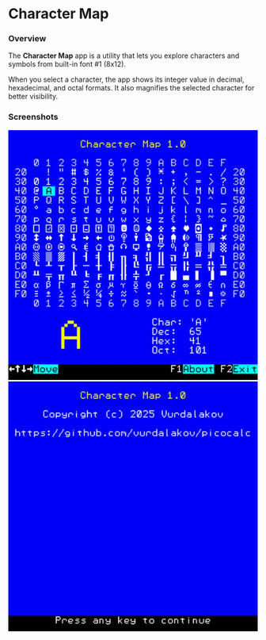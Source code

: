 # Character Map

### Overview

The **Character Map** app is a utility that lets you explore characters and symbols from built-in font #1 (8x12).

When you select a character, the app shows its integer value in decimal, hexadecimal, and octal formats.
It also magnifies the selected character for better visibility.

### Screenshots

<img src="charmap1.jpg" alt="Character Map screenshot" style="width:640; height:auto">

<img src="charmap2.jpg" alt="Character Map screenshot" style="width:640; height:640;">
